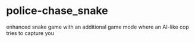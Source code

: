 # police-chase_snake
enhanced snake game with an additional game mode where an AI-like cop tries to capture you
